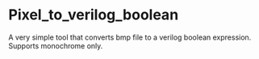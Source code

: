 # Pixel_to_verilog_boolean
A very simple tool that converts bmp file to a verilog boolean expression. Supports monochrome only. 
